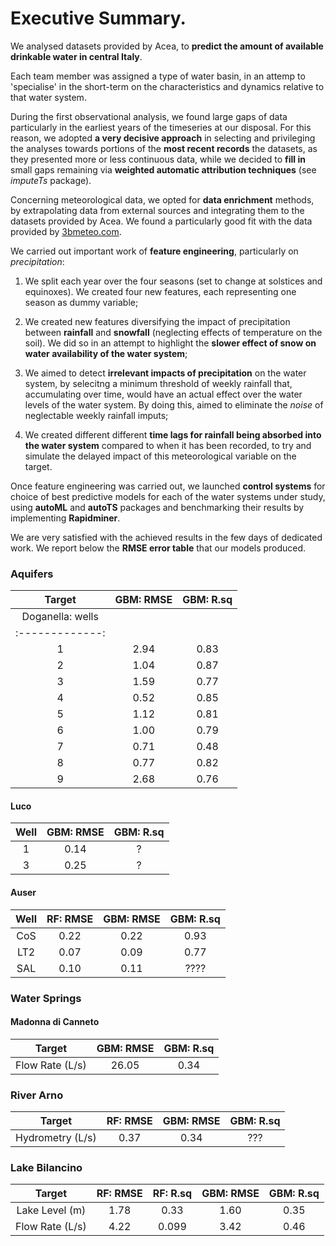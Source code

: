 # Executive Summary.


We analysed datasets provided by Acea, to **predict the amount of available drinkable water in central Italy**.

Each team member was assigned a type of water basin, in an attemp to 'specialise' in the short-term on the characteristics and dynamics relative to that water system.

During the first observational analysis, we found large gaps of data particularly in the earliest years of the timeseries at our disposal. For this reason, we adopted **a very decisive approach** in selecting and privileging the analyses towards portions of the **most recent records** the datasets, as they presented more or less continuous data, while we decided to **fill in** small gaps remaining via **weighted automatic attribution techniques** (see *imputeTs* package). 

Concerning meteorological data, we opted for **data enrichment** methods, by extrapolating data from external sources and integrating them to the datasets provided by Acea. We found a particularly good fit with the data provided by [3bmeteo.com](https://www.3bmeteo.com/meteo/ora/storico).


We carried out important work of **feature engineering**, particularly on *precipitation*:

1. We split each year over the four seasons (set to change at solstices and equinoxes). We created four new features, each representing one season as dummy variable;

2. We created new features diversifying the impact of precipitation between **rainfall** and **snowfall** (neglecting effects of temperature on the soil). We did so in an attempt to highlight the **slower effect of snow on water availability of the water system**;

3. We aimed to detect **irrelevant impacts of precipitation** on the water system, by selecitng a minimum threshold of weekly rainfall that, accumulating over time, would have an actual effect over the water levels of the water system. By doing this, aimed to eliminate the *noise* of neglectable weekly rainfall imputs;

4. We created different different **time lags for rainfall being absorbed into the water system** compared to when it has been recorded, to try and simulate the delayed impact of this meteorological variable on the target. 



Once feature engineering was carried out, we launched **control systems** for choice of best predictive models for each of the water systems under study, using **autoML** and **autoTS** packages and benchmarking their results by implementing **Rapidminer**.

We are very satisfied with the achieved results in the few days of dedicated work. We report below the **RMSE error table** that our models produced.

### Aquifers 

| Target | GBM: RMSE | GBM: R.sq |
| :--: | :---: | :---: |
| Doganella: wells | 
| :-------------: | 
| 1 | 2.94 | 0.83 |
| 2 | 1.04 | 0.87 |
| 3 | 1.59 | 0.77 | 
| 4 | 0.52 | 0.85 |
| 5 | 1.12 | 0.81 |
| 6 | 1.00 | 0.79 |
| 7 | 0.71 | 0.48 |
| 8 | 0.77 | 0.82 |
| 9 | 2.68 | 0.76 |

#### Luco 

| Well | GBM: RMSE | GBM: R.sq | 
| :---: | :---: | :---: |
| 1 | 0.14 | ? | 
| 3 | 0.25 | ? |

#### Auser 

| Well | RF: RMSE | GBM: RMSE | GBM: R.sq | 
| :---: | :---: | :---: | :---: | 
| CoS | 0.22 | 0.22 | 0.93 | 
| LT2 | 0.07 | 0.09 | 0.77 |
| SAL | 0.10 | 0.11 | ???? |

### Water Springs 

#### Madonna di Canneto 

| Target | GBM: RMSE | GBM: R.sq | 
| :---: | :---: | :---: | 
| Flow Rate (L/s) | 26.05 | 0.34 | 

### River Arno 

| Target | RF: RMSE | GBM: RMSE | GBM: R.sq | 
| :---: | :---: | :---: | :---: |
| Hydrometry (L/s) | 0.37 | 0.34 | ??? | 

### Lake Bilancino 

| Target | RF: RMSE | RF: R.sq | GBM: RMSE | GBM: R.sq | 
| :---: | :---: | :---: | :---: | :---: |
| Lake Level (m) | 1.78 | 0.33 | 1.60 | 0.35 |
| Flow Rate (L/s) | 4.22 | 0.099 | 3.42 | 0.46 |